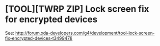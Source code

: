 # [TOOL][TWRP ZIP] Lock screen fix for encrypted devices
See: http://forum.xda-developers.com/g4/development/tool-lock-screen-fix-encrypted-devices-t3499478
